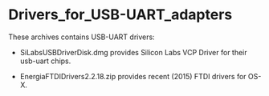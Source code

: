 # Drivers_for_USB-UART_adapters

These archives contains USB-UART drivers:

* SiLabsUSBDriverDisk.dmg provides Silicon Labs VCP Driver for their usb-uart chips.

* EnergiaFTDIDrivers2.2.18.zip  provides recent (2015) FTDI drivers for OS-X.
